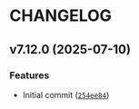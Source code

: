 # CHANGELOG

## v7.12.0 (2025-07-10)

### Features

- Initial commit
  ([`254ee84`](https://github.com/intel/mfd-connect/commit/254ee84e67dcee4734346a096b611d8a42f50151))
